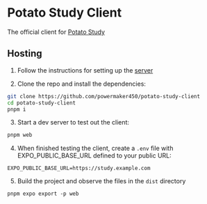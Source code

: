 # Potato Study Client

The official client for [Potato Study](https://github.com/powermaker450/potato-study)

## Hosting

1. Follow the instructions for setting up the [server](https://github.com/powermaker450/potato-study)

2. Clone the repo and install the dependencies:

```bash
git clone https://github.com/powermaker450/potato-study-client
cd potato-study-client
pnpm i
```

3. Start a dev server to test out the client:

```bash
pnpm web
```

4. When finished testing the client, create a `.env` file with EXPO_PUBLIC_BASE_URL defined to your public URL:

```
EXPO_PUBLIC_BASE_URL=https://study.example.com
```

5. Build the project and observe the files in the `dist` directory

```
pnpm expo export -p web
```
